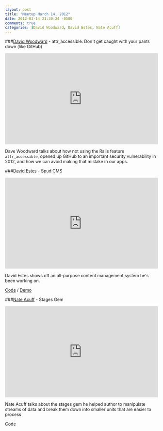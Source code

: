 ```yaml
---
layout: post
title: "Meetup March 14, 2012"
date: 2012-03-14 21:30:24 -0500
comments: true
categories: [David Woodward, David Estes, Nate Acuff]
---
```


###[David Woodward](https://twitter.com/futuremint) - attr_accessible: Don't get caught with your pants down (like GitHub)
<iframe width="100%" height="300" src="https://www.youtube.com/embed/VukN2ji5t30" frameborder="0" allowfullscreen></iframe>

Dave Woodward talks about how not using the Rails feature `attr_accessible`, opened up GitHub to an important security vulnerability in 2012, and how we can avoid making that mistake in our apps.


###[David Estes](https://twitter.com/davydotcom) - Spud CMS
<iframe width="100%" height="300" src="https://www.youtube.com/embed/oq-3vtQa0ps" frameborder="0" allowfullscreen></iframe>

David Estes shows off an all-purpose content management system he's been working on.

[Code](https://github.com/davydotcom/spud_cms) /
[Demo](https://github.com/davydotcom/spud_demo)


###[Nate Acuff](https://twitter.com/mediocretes) - Stages Gem
<iframe width="100%" height="300" src="https://www.youtube.com/embed/oR_QYXgZOW0" frameborder="0" allowfullscreen></iframe>

Nate Acuff talks about the stages gem he helped author to manipulate streams of data and break them down into smaller units that are easier to process

[Code](https://github.com/iGoDigital-LLC/stages)
